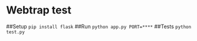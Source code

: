 # Webtrap test

##Setup
```pip install flask```
##Run
```python app.py PORT=****```
##Tests
```python test.py```